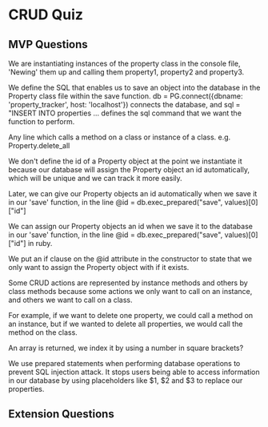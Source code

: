 # CRUD Quiz

<!-- Use the solution to this afternoon's Property Tracker lab to answer the following questions. Please write your answers under each question, push the file to GitHub, and submit in the usual way. -->

## MVP Questions

<!-- In our Property Tracker application: -->

<!-- Q1. Where are we instantiating instances of the Property class? -->

We are instantiating instances of the property class in the console file, 'Newing' them up and calling them property1, property2 and property3.

<!-- Q2. Where are we defining the SQL that enables us to save the ruby Property object into the database? -->

We define the SQL that enables us to save an object into the database in the Property class file within the save function.
db = PG.connect({dbname: 'property_tracker', host: 'localhost'}) connects the database, and
sql = "INSERT INTO properties ... defines the sql command that we want the function to perform.

<!-- Q3. In console.rb, which lines modify the database? -->

Any line which calls a method on a class or instance of a class. e.g. Property.delete_all

<!-- Q4. Why do we not define the id of a Property object at the point we instantiate it (‘new it up’)? -->

We don't define the id of a Property object at the point we instantiate it because our database will assign the Property object an id automatically, which will be unique and we can track it more easily.

Later, we can give our Property objects an id automatically when we save it in our 'save' function, in the line   @id = db.exec_prepared("save", values)[0]["id"]

<!-- Q5. Where and how do we assign the property id (that is generated by the database) to the ruby object? -->

We can assign our Property objects an id when we save it to the database in our 'save' function, in the line   @id = db.exec_prepared("save", values)[0]["id"] in ruby.

<!-- Q6. Why do we put a guard (an ‘if’ clause) on the @id attribute in the constructor? -->

We put an if clause on the @id attribute in the constructor to state that we only want to assign the Property object with if it exists.

<!-- Q7. Why are some of the CRUD actions represented by instance methods, and others, class methods? -->

Some CRUD actions are represented by instance methods and others by class methods because some actions we only want to call on an instance, and others we want to call on a class.

For example, if we want to delete one property, we could call a method on an instance, but if we wanted to delete all properties, we would call the method on the class.

<!-- Q8. What type of data structure is returned by db.exec() and db.exec_prepared(), and how do we index into it to pull out a desired attribute? -->

An array is returned, we index it by using a number in square brackets?

<!-- Q9. Why do we use prepared statements when performing database operations? -->

We use prepared statements when performing database operations to prevent SQL injection attack. It stops users being able to access information in our database by using placeholders like $1, $2 and $3 to replace our properties.

## Extension Questions

<!-- Look at the `find_by_id` and `find_by_address` methods in the Property class. -->

<!-- Q10. What do they take in as their arguments? -->

<!-- Q11. What are their return values? -->
